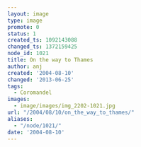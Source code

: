 ```yaml
---
layout: image
type: image
promote: 0
status: 1
created_ts: 1092143088
changed_ts: 1372159425
node_id: 1021
title: On the way to Thames
author: anj
created: '2004-08-10'
changed: '2013-06-25'
tags:
  - Coromandel
images:
  - image/images/img_2202-1021.jpg
url: "/2004/08/10/on_the_way_to_thames/"
aliases:
  - "/node/1021/"
date: '2004-08-10'
---
```


